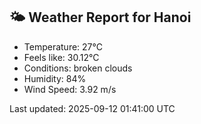 <!-- WEATHER-START -->
## 🌤 Weather Report for Hanoi

- Temperature: 27°C
- Feels like: 30.12°C
- Conditions: broken clouds
- Humidity: 84%
- Wind Speed: 3.92 m/s

Last updated: 2025-09-12 01:41:00 UTC
<!-- WEATHER-END -->
